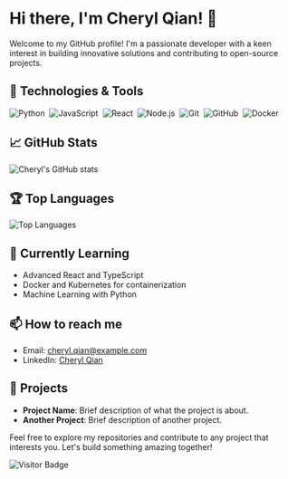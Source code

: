 # Hi there, I'm Cheryl Qian! 👋

Welcome to my GitHub profile! I'm a passionate developer with a keen interest in building innovative solutions and contributing to open-source projects.

## 🔧 Technologies & Tools

![Python](https://img.shields.io/badge/-Python-05122A?style=flat&logo=python)&nbsp;
![JavaScript](https://img.shields.io/badge/-JavaScript-05122A?style=flat&logo=javascript)&nbsp;
![React](https://img.shields.io/badge/-React-05122A?style=flat&logo=react)&nbsp;
![Node.js](https://img.shields.io/badge/-Node.js-05122A?style=flat&logo=node.js)&nbsp;
![Git](https://img.shields.io/badge/-Git-05122A?style=flat&logo=git)&nbsp;
![GitHub](https://img.shields.io/badge/-GitHub-05122A?style=flat&logo=github)&nbsp;
![Docker](https://img.shields.io/badge/-Docker-05122A?style=flat&logo=docker)&nbsp;

## 📈 GitHub Stats

![Cheryl's GitHub stats](https://github-readme-stats.vercel.app/api?username=cheryl-qian&show_icons=true&theme=radical)

## 🏆 Top Languages

![Top Languages](https://github-readme-stats.vercel.app/api/top-langs/?username=cheryl-qian&layout=compact&theme=radical)

## 🌱 Currently Learning

- Advanced React and TypeScript
- Docker and Kubernetes for containerization
- Machine Learning with Python

## 📫 How to reach me

- Email: [cheryl.qian@example.com](mailto:cheryl.qian@example.com)
- LinkedIn: [Cheryl Qian](https://www.linkedin.com/in/cheryl-qian)

## 🚀 Projects

- **Project Name**: Brief description of what the project is about.
- **Another Project**: Brief description of another project.

Feel free to explore my repositories and contribute to any project that interests you. Let's build something amazing together!

![Visitor Badge](https://visitor-badge.laobi.icu/badge?page_id=cheryl-qian.cheryl-qian)
